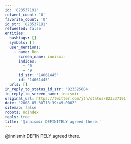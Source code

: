 ```yaml
---
id: '823537191'
retweet_count: '0'
favorite_count: '0'
id_str: '823537191'
retweeted: false
entities:
  hashtags: []
  symbols: []
  user_mentions:
    - name: Ben
      screen_name: innismir
      indices:
        - '0'
        - '9'
      id_str: '14061445'
      id: '14061445'
  urls: []
in_reply_to_status_id_str: '823525684'
in_reply_to_screen_name: innismir
original_url: https://twitter.com/jth/status/823537191
date: '2008-05-30T18:39:49.000Z'
sitemap: false
robots: noindex
reply: true
title: '@innismir DEFINITELY agreed there.'
---
```


@innismir DEFINITELY agreed there.